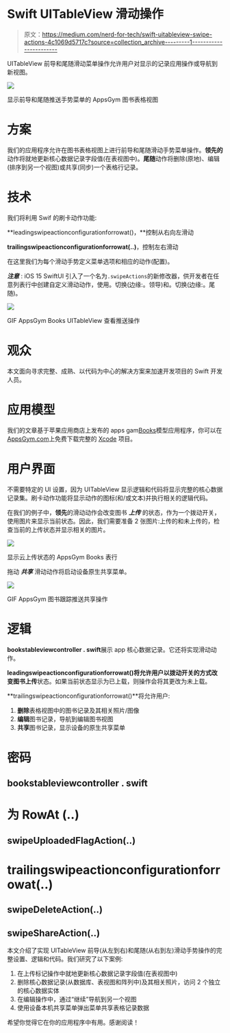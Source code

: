 # Swift UITableView 滑动操作

> 原文：<https://medium.com/nerd-for-tech/swift-uitableview-swipe-actions-4c1069d5717c?source=collection_archive---------1----------------------->

UITableView 前导和尾随滑动菜单操作允许用户对显示的记录应用操作或导航到新视图。

![](img/390059fd5ec019aa828cb9c2741aa102.png)

显示前导和尾随推送手势菜单的 AppsGym 图书表格视图

# 方案

我们的应用程序允许在图书表格视图上进行前导和尾随滑动手势菜单操作。**领先的**动作将就地更新核心数据记录字段值(在表视图中)。**尾随**动作将删除(原地)、编辑(排序到另一个视图)或共享(同步)一个表格行记录。

# 技术

我们将利用 Swif 的刷卡动作功能:

**leadingswipeactionconfigurationforrowat()，**控制从右向左滑动

**trailingswipeactionconfigurationforrowat(..)**，控制左右滑动

在这里我们为每个滑动手势定义菜单选项和相应的动作(配置)。

***注意*** : iOS 15 SwiftUI 引入了一个名为`.swipeActions`的新修改器，供开发者在任意列表行中创建自定义滑动动作，使用。切换(边缘:。领导)和。切换(边缘:。尾随)。

![](img/05cf68289b5d2aa671555babf268cf9a.png)

GIF AppsGym Books UITableView 查看推送操作

# 观众

本文面向寻求完整、成熟、以代码为中心的解决方案来加速开发项目的 Swift 开发人员。

# 应用模型

我们的文章基于苹果应用商店上发布的 apps gam[Books](https://appsgym.com/projects/books)模型应用程序，你可以在[AppsGym.com](https://appsgym.com)上免费下载完整的 [Xcode](https://appsgym.com/appsgym-books-swift-xcode-project-tour/) 项目。

# 用户界面

不需要特定的 UI 设置，因为 UITableView 显示逻辑和代码将显示完整的核心数据记录集。刷卡动作功能将显示动作的图标(和/或文本)并执行相关的逻辑代码。

在我们的例子中，**领先**的滑动动作会改变图书 ***上传*** 的状态，作为一个拨动开关，使用图片来显示当前状态。因此，我们需要准备 2 张图片:上传的和未上传的，检查当前的上传状态并显示相关的图片。

![](img/9864e9887a4d4298b7b70a307d0d666f.png)

显示云上传状态的 AppsGym Books 表行

拖动 ***共享*** 滑动动作将启动设备原生共享菜单。

![](img/ffcc255ff924fc31c34856a9c7f84fab.png)

GIF AppsGym 图书跟踪推送共享操作

# 逻辑

**bookstableviewcontroller . swift**展示 app 核心数据记录。它还将实现滑动动作。

**leadingswipeactionconfigurationforrowat()**将允许用户以拨动开关的方式改变图书**上传**状态。如果当前状态显示为已上载，则操作会将其更改为未上载。

**trailingswipeactionconfigurationforrowat()**将允许用户:

1.  **删除**表格视图中的图书记录及其相关照片/图像
2.  **编辑**图书记录，导航到编辑图书视图
3.  **共享**图书记录，显示设备的原生共享菜单

# 密码

## **bookstableviewcontroller . swift**

# **为 RowAt** (..)

## swipeUploadedFlagAction(..)

# **trailingswipeactionconfigurationforrowat**(..)

## swipeDeleteAction(..)

## swipeShareAction(..)

本文介绍了实现 UITableView 前导(从左到右)和尾随(从右到左)滑动手势操作的完整设置、逻辑和代码。我们研究了以下案例:

1.  在上传标记操作中就地更新核心数据记录字段值(在表视图中)
2.  删除核心数据记录(从数据库、表视图和阵列中)及其相关照片，访问 2 个独立的核心数据实体
3.  在编辑操作中，通过“继续”导航到另一个视图
4.  使用设备本机共享菜单弹出菜单共享表格记录数据

希望你觉得它在你的应用程序中有用。感谢阅读！